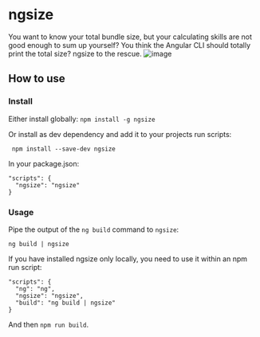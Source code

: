 # ngsize
You want to know your total bundle size, but your calculating skills are not good enough to sum up yourself? You think the Angular CLI should totally print the total size? ngsize to the rescue.
![image](https://user-images.githubusercontent.com/2671139/30515379-b6e66eda-9b26-11e7-899e-36c8ceb9d6ab.png)

## How to use
### Install
Either install globally: `npm install -g ngsize`

Or install as dev dependency and add it to your projects run scripts:
```
 npm install --save-dev ngsize
```

In your package.json: 
```
"scripts": {
  "ngsize": "ngsize"
}
```

### Usage
Pipe the output of the `ng build` command to `ngsize`:
```
ng build | ngsize
```

If you have installed ngsize only locally, you need to use it within an npm run script:
```
"scripts": {
  "ng": "ng",
  "ngsize": "ngsize",
  "build": "ng build | ngsize"
}
```

And then `npm run build`.
